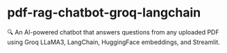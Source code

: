 # pdf-rag-chatbot-groq-langchain
🔍 An AI-powered chatbot that answers questions from any uploaded PDF using Groq LLaMA3, LangChain, HuggingFace embeddings, and Streamlit.
